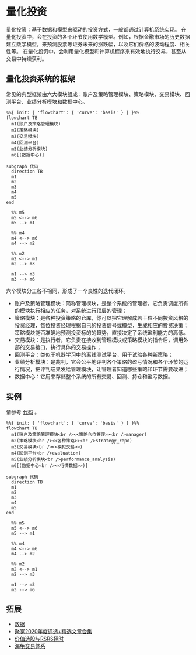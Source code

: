# 量化投资

量化投资：基于数据和模型来驱动的投资方式，一般都通过计算机系统实现。
在量化投资中，会在投资的各个环节使用数学模型。例如，根据金融市场的历史数据建立数学模型，来预测股票等证券未来的涨跌幅，以及它们价格的波动程度、相关性等。
在量化投资中，会利用量化模型和计算机程序来有效地执行交易，甚至从交易中持续获利。

## 量化投资系统的框架

常见的典型框架由六大模块组成：账户及策略管理模块、策略模块、交易模块、回测平台、业绩分析模块和数据中心。

```mermaid
%%{ init: { 'flowchart': { 'curve': 'basis' } } }%%
flowchart TB
  m1(账户及策略管理模块)
  m2(策略模块)
  m3(交易模块)
  m4(回测平台)
  m5(业绩分析模块)
  m6[(数据中心)]

subgraph 代码
  direction TB
  m1
  m2
  m3
  m4
  m5
end

  %% m5
  m5 <--> m6
  m5 --> m1

  %% m4
  m4 <--> m6
  m4 --> m2

  %% m2
  m2 <--> m1
  m2 --> m3

  m1 --> m3
  m3 --> m6
```

六个模块分工各不相同，形成了一个良性的迭代闭环。
- 账户及策略管理模块：简称管理模块，是整个系统的管理者，它负责调度所有的模块执行相应的任务，对系统进行顶层的管理；
- 策略模块：是各种投资策略的仓库，你可以把它理解成若干位不同投资风格的投资经理，每位投资经理根据自己的投资信号或模型，生成相应的投资决策；
   策略模块能否准确地预测投资标的的趋势，直接决定了系统盈利能力的高低。
- 交易模块：是执行者，它负责在接收到管理模块或策略模块的指令后，调用外部的交易接口，执行具体的交易操作；
- 回测平台：类似于机器学习中的离线测试平台，用于试验各种新策略；
- 业绩分析模块：是裁判，它会公平地评判各个策略的盈亏情况和各个环节的运行情况，把评判结果发给管理模块，让管理者知道哪些策略和环节需要改进；
- 数据中心：它用来存储整个系统的所有交易、回测、持仓和盈亏数据。

## 实例

请参考 [代码](../quant/example.ipynb) 。

```mermaid
%%{ init: { 'flowchart': { 'curve': 'basis' } } }%%
flowchart TB
  m1(账户及策略管理模块<br /><<策略仓位管理>><br />manager)
  m2(策略模块<br /><<各种策略>><br />strategy_repo)
  m3(交易模块<br /><<模拟交易>>)
  m4(回测平台<br />evaluation)
  m5(业绩分析模块<br />performance_analysis)
  m6[(数据中心<br /><<行情数据>>)]

subgraph 代码
  direction TB
  m1
  m2
  m3
  m4
  m5
end

  %% m5
  m5 <--> m6
  m5 --> m1

  %% m4
  m4 <--> m6
  m4 --> m2

  %% m2
  m2 <--> m1
  m2 --> m3

  m1 --> m3
  m3 --> m6
```

## 拓展

- [数据](https://tushare.pro)
- [聚宽2020年度评选+精选文章合集](https://www.joinquant.com/view/community/detail/e83e772fa0c3292b418a3e43e7eb737e?type=1)
- [价值选股与RSRS择时](https://www.joinquant.com/view/community/detail/713a60a2a1daaac2276dab73eb322ddc?type=1)
- [海龟交易体系](https://www.joinquant.com/view/community/detail/4c13f3474a2164f7ea4620105c479c73?type=1)
